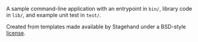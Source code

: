 A sample command-line application with an entrypoint in `bin/`, library code
in `lib/`, and example unit test in `test/`.

Created from templates made available by Stagehand under a BSD-style
[license](https://github.com/dart-lang/stagehand/blob/master/LICENSE).
